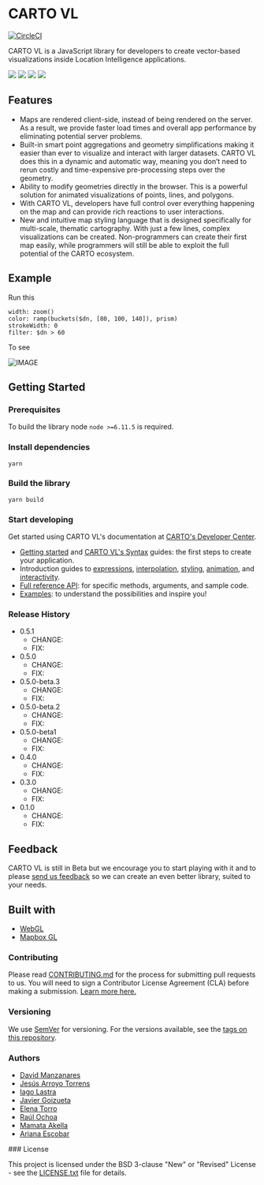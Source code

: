 # CARTO VL

[![CircleCI](https://circleci.com/gh/CartoDB/carto-vl.svg?style=svg)](https://circleci.com/gh/CartoDB/carto-vl)

CARTO VL is a JavaScript library for developers to create vector-based visualizations inside Location Intelligence applications.

![](https://carto.com/blog/img/posts/2018/2018-05-21-carto-vl-vector-library/interpolated-lines.82265604.gif)
![](https://carto.com/blog/img/posts/2018/2018-05-21-carto-vl-vector-library/interactivity.44cada98.gif)
![](https://carto.com/blog/img/posts/2018/2018-05-21-carto-vl-vector-library/polygon-animation.bf485125.gif)
![](https://carto.com/blog/img/posts/2018/2018-05-21-carto-vl-vector-library/line-animation.c9c09239.gif)

## Features

- Maps are rendered client-side, instead of being rendered on the server. As a result, we provide faster load times and overall app performance by eliminating potential server problems.
- Built-in smart point aggregations and geometry simplifications making it easier than ever to visualize and interact with larger datasets. CARTO VL does this in a dynamic and automatic way, meaning you don’t need to rerun costly and time-expensive pre-processing steps over the geometry.
- Ability to modify geometries directly in the browser. This is a powerful solution for animated visualizations of points, lines, and polygons.
- With CARTO VL, developers have full control over everything happening on the map and can provide rich reactions to user interactions.
- New and intuitive map styling language that is designed specifically for multi-scale, thematic cartography. With just a few lines, complex visualizations can be created. Non-programmers can create their first map easily, while programmers will still be able to exploit the full potential of the CARTO ecosystem.

## Example

Run this

```
width: zoom()
color: ramp(buckets($dn, [80, 100, 140]), prism)
strokeWidth: 0
filter: $dn > 60
```

To see

![IMAGE](https://github.com/CartoDB/carto-vl/blob/master/docs/images/map-example.png)

## Getting Started

### Prerequisites

To build the library node `node >=6.11.5` is required.

### Install dependencies

```
yarn
```

### Build the library

```
yarn build
```

### Start developing

Get started using CARTO VL's documentation at [CARTO's Developer Center](https://carto.com/developers/carto-vl/).

 - [Getting started](https://carto.com/developers/carto-vl/guides/getting-started/) and [CARTO VL's Syntax](https://carto.com/developers/carto-vl/guides/the-basics-of-syntax/) guides: the first steps to create your application.
 - Introduction guides to [expressions](https://carto.com/developers/carto-vl/guides/introduction-to-expressions/), [interpolation](https://carto.com/developers/carto-vl/guides/introduction-to-interpolation/), [styling](https://carto.com/developers/carto-vl/guides/introduction-to-styling/), [animation](https://carto.com/developers/carto-vl/guides/introduction-to-animation/), and [interactivity](https://carto.com/developers/carto-vl/guides/introduction-to-interactivity/).
 - [Full reference API](https://carto.com/developers/carto-vl/reference/): for specific methods, arguments, and sample code.
 - [Examples](https://carto.com/developers/carto-vl/examples/): to understand the possibilities and inspire you!

### Release History

- 0.5.1
  - CHANGE:
  - FIX:
- 0.5.0
  - CHANGE:
  - FIX:
- 0.5.0-beta.3
  - CHANGE:
  - FIX:
- 0.5.0-beta.2
  - CHANGE:
  - FIX:
- 0.5.0-beta1
  - CHANGE:
  - FIX:
- 0.4.0
  - CHANGE:
  - FIX:
- 0.3.0
  - CHANGE:
  - FIX:
- 0.1.0
  - CHANGE:
  - FIX:

## Feedback

CARTO VL is still in Beta but we encourage you to start playing with it and to please [send us feedback](URL) so we can create an even better library, suited to your needs.

## Built with

- [WebGL](https://www.khronos.org/webgl/)
- [Mapbox GL](https://github.com/mapbox/mapbox-gl-js)

### Contributing

Please read [CONTRIBUTING.md](https://github.com/CartoDB/carto-vl/blob/master/CONTRIBUTING.md) for the process for submitting pull requests to us. You will need to sign a Contributor License Agreement (CLA) before making a submission. [Learn more here.](https://carto.com/contributions/)

### Versioning

We use [SemVer](http://semver.org/) for versioning. For the versions available, see the [tags on this repository](https://github.com/CartoDB/carto-vl/tags).

### Authors

- [David Manzanares](https://github.com/davidmanzanares)
- [Jesús Arroyo Torrens](https://github.com/Jesus89)
- [Iago Lastra](https://github.com/IagoLast)
- [Javier Goizueta](https://github.com/jgoizueta)
- [Elena Torro](https://github.com/elenatorro)
- [Raúl Ochoa](https://github.com/rochoa)
- [Mamata Akella](https://github.com/makella)
- [Ariana Escobar](https://github.com/arianaescobar)

### License

This project is licensed under the BSD 3-clause "New" or "Revised" License - see the [LICENSE.txt](LICENSE.txt) file for details.
